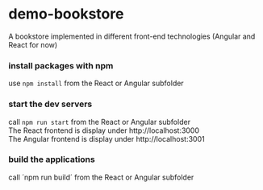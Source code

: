 # demo-bookstore

A bookstore implemented in different front-end technologies (Angular and React for now)

### install packages with npm
use `npm install` from the React or Angular subfolder

### start the dev servers
call `npm run start` from the React or Angular subfolder\
The React frontend is display under http://localhost:3000 \
The Angular frontend is display under http://localhost:3001

### build the applications
call ´npm run build´ from the React or Angular subfolder
